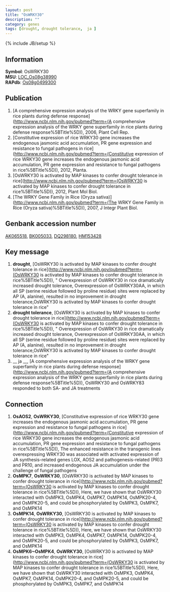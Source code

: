 ```yaml
---
layout: post
title: "OsWRKY30"
description: ""
category: genes
tags: [drought, drought tolerance,  ja ]
---
```

{% include JB/setup %}

## Information
__Symbol__: OsWRKY30  
__MSU__: [LOC_Os08g38990](http://rice.plantbiology.msu.edu/cgi-bin/ORF_infopage.cgi?orf=LOC_Os08g38990)  
__RAPdb__: [Os08g0499300](http://rapdb.dna.affrc.go.jp/viewer/gbrowse_details/irgsp1?name=Os08g0499300)  

## Publication
1. [A comprehensive expression analysis of the WRKY gene superfamily in rice plants during defense response](http://www.ncbi.nlm.nih.gov/pubmed?term=(A comprehensive expression analysis of the WRKY gene superfamily in rice plants during defense response%5BTitle%5D)), 2006, Plant Cell Rep.
2. [Constitutive expression of rice WRKY30 gene increases the endogenous jasmonic acid accumulation, PR gene expression and resistance to fungal pathogens in rice](http://www.ncbi.nlm.nih.gov/pubmed?term=(Constitutive expression of rice WRKY30 gene increases the endogenous jasmonic acid accumulation, PR gene expression and resistance to fungal pathogens in rice%5BTitle%5D)), 2012, Planta.
3. [OsWRKY30 is activated by MAP kinases to confer drought tolerance in rice](http://www.ncbi.nlm.nih.gov/pubmed?term=(OsWRKY30 is activated by MAP kinases to confer drought tolerance in rice%5BTitle%5D)), 2012, Plant Mol Biol.
4. [The WRKY Gene Family in Rice (Oryza sativa)](http://www.ncbi.nlm.nih.gov/pubmed?term=(The WRKY Gene Family in Rice (Oryza sativa)%5BTitle%5D)), 2007, J Integr Plant Biol.

## Genbank accession number
[AK065518](http://www.ncbi.nlm.nih.gov/nuccore/AK065518), [BK005033](http://www.ncbi.nlm.nih.gov/nuccore/BK005033), [DQ298180](http://www.ncbi.nlm.nih.gov/nuccore/DQ298180), [HM153428](http://www.ncbi.nlm.nih.gov/nuccore/HM153428)

## Key message
1. __drought__, [OsWRKY30 is activated by MAP kinases to confer drought tolerance in rice](http://www.ncbi.nlm.nih.gov/pubmed?term=(OsWRKY30 is activated by MAP kinases to confer drought tolerance in rice%5BTitle%5D)), " Overexpression of OsWRKY30 in rice dramatically increased drought tolerance, Overexpression of OsWRKY30AA, in which all SP (serine residue followed by proline residue) sites were replaced by AP (A, alanine), resulted in no improvement in drought tolerance,OsWRKY30 is activated by MAP kinases to confer drought tolerance in rice"
2. __drought tolerance__, [OsWRKY30 is activated by MAP kinases to confer drought tolerance in rice](http://www.ncbi.nlm.nih.gov/pubmed?term=(OsWRKY30 is activated by MAP kinases to confer drought tolerance in rice%5BTitle%5D)), " Overexpression of OsWRKY30 in rice dramatically increased drought tolerance, Overexpression of OsWRKY30AA, in which all SP (serine residue followed by proline residue) sites were replaced by AP (A, alanine), resulted in no improvement in drought tolerance,OsWRKY30 is activated by MAP kinases to confer drought tolerance in rice"
3. __ ja __, [A comprehensive expression analysis of the WRKY gene superfamily in rice plants during defense response](http://www.ncbi.nlm.nih.gov/pubmed?term=(A comprehensive expression analysis of the WRKY gene superfamily in rice plants during defense response%5BTitle%5D)),  OsWRKY30 and OsWRKY83 responded to both SA- and JA treatments

## Connection
1. __OsAOS2__, __OsWRKY30__, [Constitutive expression of rice WRKY30 gene increases the endogenous jasmonic acid accumulation, PR gene expression and resistance to fungal pathogens in rice](http://www.ncbi.nlm.nih.gov/pubmed?term=(Constitutive expression of rice WRKY30 gene increases the endogenous jasmonic acid accumulation, PR gene expression and resistance to fungal pathogens in rice%5BTitle%5D)),  The enhanced resistance in the transgenic lines overexpressing WRKY30 was associated with activated expression of JA synthesis-related genes LOX, AOS2 and pathogenesis-related (PR)3 and PR10, and increased endogenous JA accumulation under the challenge of fungal pathogens
2. __OsMPK7__, __OsWRKY30__, [OsWRKY30 is activated by MAP kinases to confer drought tolerance in rice](http://www.ncbi.nlm.nih.gov/pubmed?term=(OsWRKY30 is activated by MAP kinases to confer drought tolerance in rice%5BTitle%5D)),  Here, we have shown that OsWRKY30 interacted with OsMPK3, OsMPK4, OsMPK7, OsMPK14, OsMPK20-4, and OsMPK20-5, and could be phosphorylated by OsMPK3, OsMPK7, and OsMPK14
3. __OsMPK14__, __OsWRKY30__, [OsWRKY30 is activated by MAP kinases to confer drought tolerance in rice](http://www.ncbi.nlm.nih.gov/pubmed?term=(OsWRKY30 is activated by MAP kinases to confer drought tolerance in rice%5BTitle%5D)),  Here, we have shown that OsWRKY30 interacted with OsMPK3, OsMPK4, OsMPK7, OsMPK14, OsMPK20-4, and OsMPK20-5, and could be phosphorylated by OsMPK3, OsMPK7, and OsMPK14
4. __OsMPK6~OsMPK4__, __OsWRKY30__, [OsWRKY30 is activated by MAP kinases to confer drought tolerance in rice](http://www.ncbi.nlm.nih.gov/pubmed?term=(OsWRKY30 is activated by MAP kinases to confer drought tolerance in rice%5BTitle%5D)),  Here, we have shown that OsWRKY30 interacted with OsMPK3, OsMPK4, OsMPK7, OsMPK14, OsMPK20-4, and OsMPK20-5, and could be phosphorylated by OsMPK3, OsMPK7, and OsMPK14


